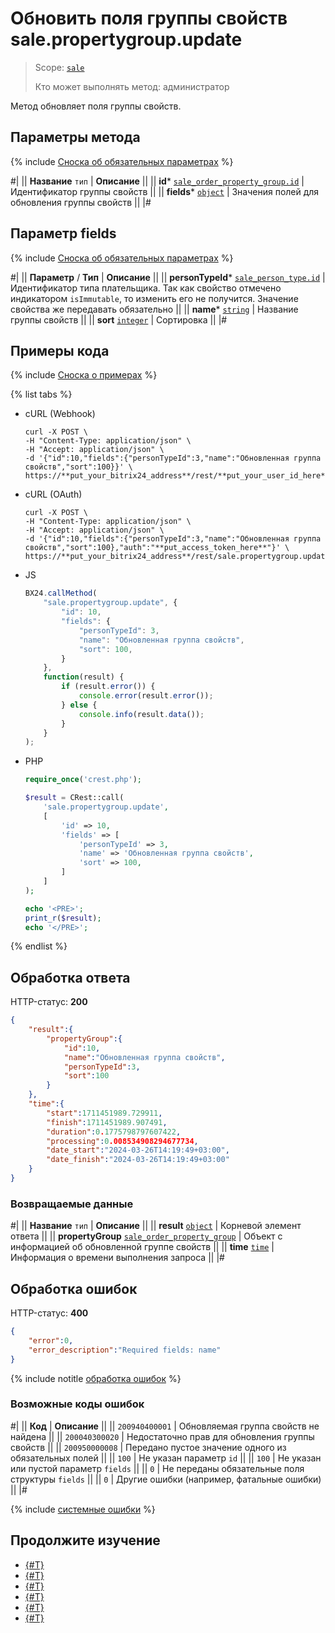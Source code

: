 # Обновить поля группы свойств sale.propertygroup.update

> Scope: [`sale`](../../scopes/permissions.md)
>
> Кто может выполнять метод: администратор

Метод обновляет поля группы свойств.

## Параметры метода

{% include [Сноска об обязательных параметрах](../../../_includes/required.md) %}

#|
|| **Название**
`тип` | **Описание** ||
|| **id***
[`sale_order_property_group.id`](../data-types.md) | Идентификатор группы свойств ||
|| **fields***
[`object`](../../data-types.md) | Значения полей для обновления группы свойств ||
|#

## Параметр fields

{% include [Сноска об обязательных параметрах](../../../_includes/required.md) %}

#|
|| **Параметр** / **Тип** | **Описание** ||
|| **personTypeId***
[`sale_person_type.id`](../data-types.md) | Идентификатор типа плательщика. Так как свойство отмечено индикатором `isImmutable`, то изменить его не получится. Значение свойства же передавать обязательно ||
|| **name***
[`string`](../../data-types.md) | Название группы свойств ||
|| **sort**
[`integer`](../../data-types.md) | Сортировка ||
|#

## Примеры кода

{% include [Сноска о примерах](../../../_includes/examples.md) %}

{% list tabs %}

- cURL (Webhook)

    ```http
    curl -X POST \
    -H "Content-Type: application/json" \
    -H "Accept: application/json" \
    -d '{"id":10,"fields":{"personTypeId":3,"name":"Обновленная группа свойств","sort":100}}' \
    https://**put_your_bitrix24_address**/rest/**put_your_user_id_here**/**put_your_webbhook_here**/sale.propertygroup.update
    ```

- cURL (OAuth)

    ```http
    curl -X POST \
    -H "Content-Type: application/json" \
    -H "Accept: application/json" \
    -d '{"id":10,"fields":{"personTypeId":3,"name":"Обновленная группа свойств","sort":100},"auth":"**put_access_token_here**"}' \
    https://**put_your_bitrix24_address**/rest/sale.propertygroup.update
    ```

- JS

    ```js
    BX24.callMethod(
        "sale.propertygroup.update", {
            "id": 10,
            "fields": {
                "personTypeId": 3,
                "name": "Обновленная группа свойств",
                "sort": 100,
            }
        },
        function(result) {
            if (result.error()) {
                console.error(result.error());
            } else {
                console.info(result.data());
            }
        }
    );
    ```

- PHP

    ```php
    require_once('crest.php');

    $result = CRest::call(
        'sale.propertygroup.update',
        [
            'id' => 10,
            'fields' => [
                'personTypeId' => 3,
                'name' => 'Обновленная группа свойств',
                'sort' => 100,
            ]
        ]
    );

    echo '<PRE>';
    print_r($result);
    echo '</PRE>';
    ```

{% endlist %}

## Обработка ответа

HTTP-статус: **200**

```json
{
    "result":{
        "propertyGroup":{
            "id":10,
            "name":"Обновленная группа свойств",
            "personTypeId":3,
            "sort":100
        }
    },
    "time":{
        "start":1711451989.729911,
        "finish":1711451989.907491,
        "duration":0.1775798797607422,
        "processing":0.008534908294677734,
        "date_start":"2024-03-26T14:19:49+03:00",
        "date_finish":"2024-03-26T14:19:49+03:00"
    }
}
```

### Возвращаемые данные

#|
|| **Название**
`тип` | **Описание** ||
|| **result**
[`object`](../../data-types.md) | Корневой элемент ответа ||
|| **propertyGroup**
[`sale_order_property_group`](../data-types.md) | Объект с информацией об обновленной группе свойств ||
|| **time**
[`time`](../../data-types.md) | Информация о времени выполнения запроса ||
|#

## Обработка ошибок

HTTP-статус: **400**

```json
{
    "error":0,
    "error_description":"Required fields: name"
}
```

{% include notitle [обработка ошибок](../../../_includes/error-info.md) %}

### Возможные коды ошибок

#|
|| **Код** | **Описание** ||
|| `200940400001` | Обновляемая группа свойств не найдена ||
|| `200040300020` | Недостаточно прав для обновления группы свойств ||
|| `200950000008` | Передано пустое значение одного из обязательных полей ||
|| `100` | Не указан параметр `id` ||
|| `100` | Не указан или пустой параметр `fields` ||
|| `0` | Не переданы обязательные поля структуры `fields` ||
|| `0` | Другие ошибки (например, фатальные ошибки) ||
|#

{% include [системные ошибки](../../../_includes/system-errors.md) %}

## Продолжите изучение

- [{#T}](./index.md)
- [{#T}](./sale-property-group-add.md)
- [{#T}](./sale-property-group-get.md)
- [{#T}](./sale-property-group-list.md)
- [{#T}](./sale-property-group-delete.md)
- [{#T}](./sale-property-group-get-fields.md)